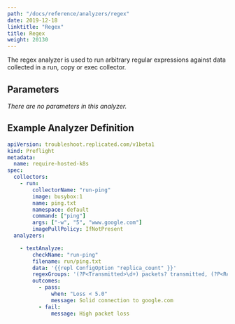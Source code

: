 ```yaml
---
path: "/docs/reference/analyzers/regex"
date: 2019-12-18
linktitle: "Regex"
title: Regex
weight: 20130
---
```


The regex analyzer is used to run arbitrary regular expressions against data collected in a run, copy or exec collector.

## Parameters

*There are no parameters in this analyzer.*

## Example Analyzer Definition

```yaml
apiVersion: troubleshoot.replicated.com/v1beta1
kind: Preflight
metadata:
  name: require-hosted-k8s
spec:
  collectors:
    - run:
        collectorName: "run-ping"
        image: busybox:1
        name: ping.txt
        namespace: default
        command: ["ping"]
        args: ["-w", "5", "www.google.com"]
        imagePullPolicy: IfNotPresent
  analyzers:

    - textAnalyze:
        checkName: "run-ping"
        filename: run/ping.txt
        data: '{{repl ConfigOption "replica_count" }}'
        regexGroups: '(?P<Transmitted>\d+) packets? transmitted, (?P<Received>\d+) packets? received, (?P<Loss>\d+\.\d+)% packet loss'
        outcomes:
          - pass:
              when: "Loss < 5.0"
              message: Solid connection to google.com
          - fail:
              message: High packet loss
```
